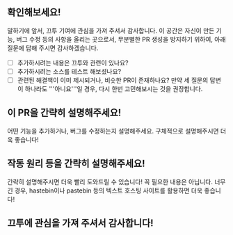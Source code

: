 ## 확인해보세요!
말하기에 앞서, 끄투 기여에 관심을 가져 주셔서 감사합니다. 이 공간은 자신이 만든 기능, 버그 수정 등의 사항을 올리는 곳으로서,
무분별한 PR 생성을 방지하기 위하여, 아래 질문에 답해 주시면 감사하겠습니다.
- [ ] 추가하시려는 내용은 끄투와 관련이 있나요?
- [ ] 추가하시려는 소스를 테스트 해보셨나요?
- [ ] 관련된 해결책이 이미 제시되거나, 비슷한 PR이 존재하나요?
만약 세 질문의 답변이 하나라도 '''아니요'''일 경우, 다시 한번 고민해보시는 것을 권장합니다.

## 이 PR을 간략히 설명해주세요!
어떤 기능을 추가하거나, 버그를 수정하는지 설명해주세요. 구체적으로 설명해주시면 더욱 좋습니다!

## 작동 원리 등을 간략히 설명해주세요!
간략히 설명해주시면 더욱 빨리 도와드릴 수 있습니다! 꼭 필요한 내용은 아닙니다.
너무 긴 경우, hastebin이나 pastebin 등의 텍스트 호스팅 사이트를 활용하면 더욱 좋습니다!

## 끄투에 관심을 가져 주셔서 감사합니다!

